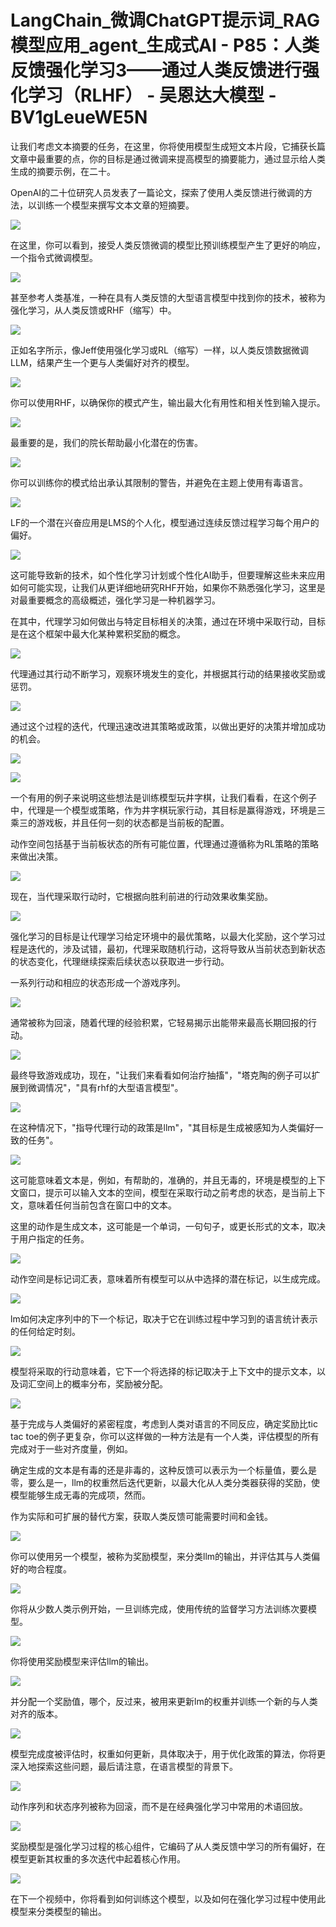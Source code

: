 # LangChain_微调ChatGPT提示词_RAG模型应用_agent_生成式AI - P85：人类反馈强化学习3——通过人类反馈进行强化学习（RLHF） - 吴恩达大模型 - BV1gLeueWE5N

让我们考虑文本摘要的任务，在这里，你将使用模型生成短文本片段，它捕获长篇文章中最重要的点，你的目标是通过微调来提高模型的摘要能力，通过显示给人类生成的摘要示例，在二十。

OpenAI的二十位研究人员发表了一篇论文，探索了使用人类反馈进行微调的方法，以训练一个模型来撰写文本文章的短摘要。



![](img/51ee6df28df2b531af2aa3d5b56f9c0a_1.png)

在这里，你可以看到，接受人类反馈微调的模型比预训练模型产生了更好的响应，一个指令式微调模型。

![](img/51ee6df28df2b531af2aa3d5b56f9c0a_3.png)

甚至参考人类基准，一种在具有人类反馈的大型语言模型中找到你的技术，被称为强化学习，从人类反馈或RHF（缩写）中。



![](img/51ee6df28df2b531af2aa3d5b56f9c0a_5.png)

正如名字所示，像Jeff使用强化学习或RL（缩写）一样，以人类反馈数据微调LLM，结果产生一个更与人类偏好对齐的模型。



![](img/51ee6df28df2b531af2aa3d5b56f9c0a_7.png)

你可以使用RHF，以确保你的模式产生，输出最大化有用性和相关性到输入提示。

![](img/51ee6df28df2b531af2aa3d5b56f9c0a_9.png)

最重要的是，我们的院长帮助最小化潜在的伤害。

![](img/51ee6df28df2b531af2aa3d5b56f9c0a_11.png)

你可以训练你的模式给出承认其限制的警告，并避免在主题上使用有毒语言。

![](img/51ee6df28df2b531af2aa3d5b56f9c0a_13.png)

LF的一个潜在兴奋应用是LMS的个人化，模型通过连续反馈过程学习每个用户的偏好。

![](img/51ee6df28df2b531af2aa3d5b56f9c0a_15.png)

这可能导致新的技术，如个性化学习计划或个性化AI助手，但要理解这些未来应用如何可能实现，让我们从更详细地研究RHF开始，如果你不熟悉强化学习，这里是对最重要概念的高级概述，强化学习是一种机器学习。

在其中，代理学习如何做出与特定目标相关的决策，通过在环境中采取行动，目标是在这个框架中最大化某种累积奖励的概念。



![](img/51ee6df28df2b531af2aa3d5b56f9c0a_17.png)

代理通过其行动不断学习，观察环境发生的变化，并根据其行动的结果接收奖励或惩罚。

![](img/51ee6df28df2b531af2aa3d5b56f9c0a_19.png)

通过这个过程的迭代，代理迅速改进其策略或政策，以做出更好的决策并增加成功的机会。

![](img/51ee6df28df2b531af2aa3d5b56f9c0a_21.png)

![](img/51ee6df28df2b531af2aa3d5b56f9c0a_22.png)

一个有用的例子来说明这些想法是训练模型玩井字棋，让我们看看，在这个例子中，代理是一个模型或策略，作为井字棋玩家行动，其目标是赢得游戏，环境是三乘三的游戏板，并且任何一刻的状态都是当前板的配置。

动作空间包括基于当前板状态的所有可能位置，代理通过遵循称为RL策略的策略来做出决策。

![](img/51ee6df28df2b531af2aa3d5b56f9c0a_24.png)

现在，当代理采取行动时，它根据向胜利前进的行动效果收集奖励。

![](img/51ee6df28df2b531af2aa3d5b56f9c0a_26.png)

强化学习的目标是让代理学习给定环境中的最优策略，以最大化奖励，这个学习过程是迭代的，涉及试错，最初，代理采取随机行动，这将导致从当前状态到新状态的状态变化，代理继续探索后续状态以获取进一步行动。

一系列行动和相应的状态形成一个游戏序列。

![](img/51ee6df28df2b531af2aa3d5b56f9c0a_28.png)

通常被称为回滚，随着代理的经验积累，它轻易揭示出能带来最高长期回报的行动。

![](img/51ee6df28df2b531af2aa3d5b56f9c0a_30.png)

最终导致游戏成功，现在，"让我们来看看如何治疗抽搐"，"塔克陶的例子可以扩展到微调情况"，"具有rhf的大型语言模型"。



![](img/51ee6df28df2b531af2aa3d5b56f9c0a_32.png)

在这种情况下，"指导代理行动的政策是llm"，"其目标是生成被感知为人类偏好一致的任务"。

![](img/51ee6df28df2b531af2aa3d5b56f9c0a_34.png)

这可能意味着文本是，例如，有帮助的，准确的，并且无毒的，环境是模型的上下文窗口，提示可以输入文本的空间，模型在采取行动之前考虑的状态，是当前上下文，意味着任何当前包含在窗口中的文本。

这里的动作是生成文本，这可能是一个单词，一句句子，或更长形式的文本，取决于用户指定的任务。

![](img/51ee6df28df2b531af2aa3d5b56f9c0a_36.png)

动作空间是标记词汇表，意味着所有模型可以从中选择的潜在标记，以生成完成。

![](img/51ee6df28df2b531af2aa3d5b56f9c0a_38.png)

lm如何决定序列中的下一个标记，取决于它在训练过程中学习到的语言统计表示的任何给定时刻。

![](img/51ee6df28df2b531af2aa3d5b56f9c0a_40.png)

模型将采取的行动意味着，它下一个将选择的标记取决于上下文中的提示文本，以及词汇空间上的概率分布，奖励被分配。



![](img/51ee6df28df2b531af2aa3d5b56f9c0a_42.png)

基于完成与人类偏好的紧密程度，考虑到人类对语言的不同反应，确定奖励比tic tac toe的例子更复杂，你可以这样做的一种方法是有一个人类，评估模型的所有完成对于一些对齐度量，例如。

确定生成的文本是有毒的还是非毒的，这种反馈可以表示为一个标量值，要么是零，要么是一，llm的权重然后迭代更新，以最大化从人类分类器获得的奖励，使模型能够生成无毒的完成项，然而。

作为实际和可扩展的替代方案，获取人类反馈可能需要时间和金钱。

![](img/51ee6df28df2b531af2aa3d5b56f9c0a_44.png)

你可以使用另一个模型，被称为奖励模型，来分类llm的输出，并评估其与人类偏好的吻合程度。

![](img/51ee6df28df2b531af2aa3d5b56f9c0a_46.png)

你将从少数人类示例开始，一旦训练完成，使用传统的监督学习方法训练次要模型。

![](img/51ee6df28df2b531af2aa3d5b56f9c0a_48.png)

你将使用奖励模型来评估llm的输出。

![](img/51ee6df28df2b531af2aa3d5b56f9c0a_50.png)

并分配一个奖励值，哪个，反过来，被用来更新lm的权重并训练一个新的与人类对齐的版本。

![](img/51ee6df28df2b531af2aa3d5b56f9c0a_52.png)

模型完成度被评估时，权重如何更新，具体取决于，用于优化政策的算法，你将更深入地探索这些问题，最后请注意，在语言模型的背景下。



![](img/51ee6df28df2b531af2aa3d5b56f9c0a_54.png)

动作序列和状态序列被称为回滚，而不是在经典强化学习中常用的术语回放。

![](img/51ee6df28df2b531af2aa3d5b56f9c0a_56.png)

奖励模型是强化学习过程的核心组件，它编码了从人类反馈中学习的所有偏好，在模型更新其权重的多次迭代中起着核心作用。



![](img/51ee6df28df2b531af2aa3d5b56f9c0a_58.png)

在下一个视频中，你将看到如何训练这个模型，以及如何在强化学习过程中使用此模型来分类模型的输出。